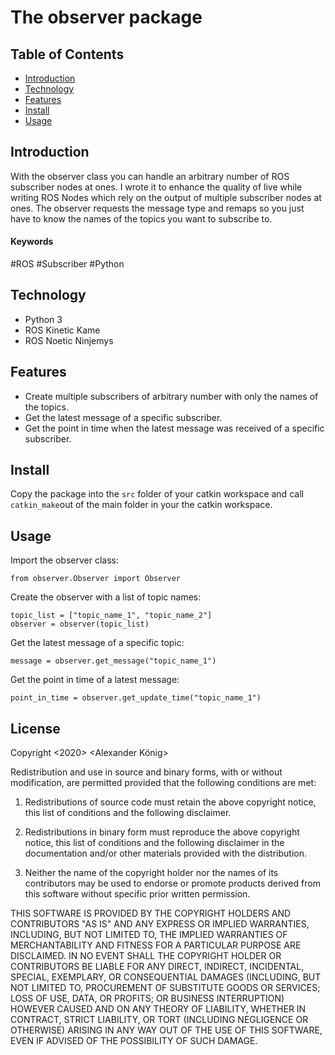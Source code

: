 # The observer package

## Table of Contents
* [Introduction](#introduction)
* [Technology](#technology)
* [Features](#features)
* [Install](#install)
* [Usage](#usage)

## Introduction
With the observer class you can handle an arbitrary number of ROS subscriber nodes at ones. I wrote it to enhance the quality of live while writing ROS Nodes which rely on the output of multiple subscriber nodes at ones. The observer requests the message type and remaps so you just have to know the names of the topics you want to subscribe to.

#### Keywords
#ROS #Subscriber #Python

## Technology
* Python 3
* ROS Kinetic Kame
* ROS Noetic Ninjemys

## Features
* Create multiple subscribers of arbitrary number with only the names of the topics.
* Get the latest message of a specific subscriber.
* Get the point in time when the latest message was received of a specific subscriber.

## Install
Copy the package into the ```src``` folder of your catkin workspace and call ```catkin_make```out of the main folder in your the catkin workspace.

## Usage
Import the observer class:
```
from observer.Observer import Observer
```

Create the observer with a list of topic names:
```
topic_list = ["topic_name_1", "topic_name_2"]
observer = observer(topic_list)
```

Get the latest message of a specific topic:
```
message = observer.get_message("topic_name_1")
```
Get the point in time of a latest message:
```
point_in_time = observer.get_update_time("topic_name_1")
```

## License
Copyright <2020> <Alexander König>

Redistribution and use in source and binary forms, with or without modification, are permitted provided that the following conditions are met:

1. Redistributions of source code must retain the above copyright notice, this list of conditions and the following disclaimer.

2. Redistributions in binary form must reproduce the above copyright notice, this list of conditions and the following disclaimer in the documentation and/or other materials provided with the distribution.

3. Neither the name of the copyright holder nor the names of its contributors may be used to endorse or promote products derived from this software without specific prior written permission.

THIS SOFTWARE IS PROVIDED BY THE COPYRIGHT HOLDERS AND CONTRIBUTORS "AS IS" AND ANY EXPRESS OR IMPLIED WARRANTIES, INCLUDING, BUT NOT LIMITED TO, THE IMPLIED WARRANTIES OF MERCHANTABILITY AND FITNESS FOR A PARTICULAR PURPOSE ARE DISCLAIMED. IN NO EVENT SHALL THE COPYRIGHT HOLDER OR CONTRIBUTORS BE LIABLE FOR ANY DIRECT, INDIRECT, INCIDENTAL, SPECIAL, EXEMPLARY, OR CONSEQUENTIAL DAMAGES (INCLUDING, BUT NOT LIMITED TO, PROCUREMENT OF SUBSTITUTE GOODS OR SERVICES; LOSS OF USE, DATA, OR PROFITS; OR BUSINESS INTERRUPTION) HOWEVER CAUSED AND ON ANY THEORY OF LIABILITY, WHETHER IN CONTRACT, STRICT LIABILITY, OR TORT (INCLUDING NEGLIGENCE OR OTHERWISE) ARISING IN ANY WAY OUT OF THE USE OF THIS SOFTWARE, EVEN IF ADVISED OF THE POSSIBILITY OF SUCH DAMAGE.
